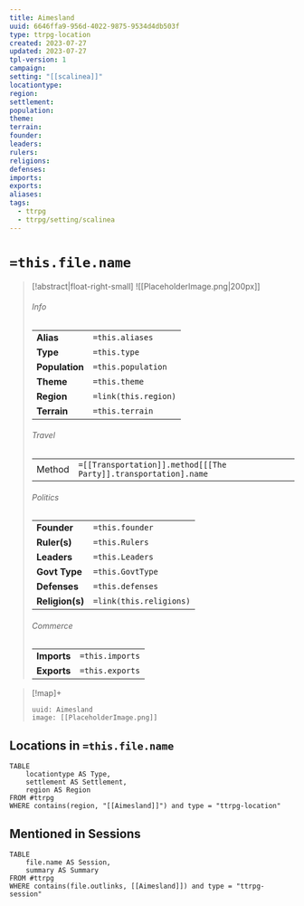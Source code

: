 ```yaml
---
title: Aimesland
uuid: 6646ffa9-956d-4022-9875-9534d4db503f
type: ttrpg-location
created: 2023-07-27
updated: 2023-07-27
tpl-version: 1
campaign: 
setting: "[[scalinea]]"
locationtype: 
region: 
settlement: 
population: 
theme: 
terrain: 
founder: 
leaders: 
rulers: 
religions: 
defenses: 
imports: 
exports: 
aliases: 
tags:
  - ttrpg
  - ttrpg/setting/scalinea
---
```


# `=this.file.name`

> [!abstract|float-right-small]
> ![[PlaceholderImage.png|200px]]
>
> ###### Info
>
> | | |
> | --- | --- |
> | **Alias** | `=this.aliases` |
> | **Type** | `=this.type` |
> | **Population** | `=this.population` |
> | **Theme** | `=this.theme` |
> | **Region** | `=link(this.region)` |
> | **Terrain** | `=this.terrain` |
>
> ###### Travel
>
> | | |
> | --- | --- |
> | Method | `=[[Transportation]].method[[[The Party]].transportation].name` |
>
> ###### Politics
>
> | | |
> | ---|---|
> | **Founder** | `=this.founder` |
> | **Ruler(s)** | `=this.Rulers` |
> | **Leaders** | `=this.Leaders` |
> | **Govt Type** | `=this.GovtType` |
> | **Defenses** | `=this.defenses` |
> | **Religion(s)** | `=link(this.religions)` |
>
> ###### Commerce
>
> | | |
> | ---|---|
> | **Imports** | `=this.imports` |
> | **Exports** | `=this.exports` |

> [!map]+
>
> ```leaflet
> uuid: Aimesland
> image: [[PlaceholderImage.png]]
> ```

## Locations in `=this.file.name`

```dataview
TABLE 
    locationtype AS Type,
    settlement AS Settlement,
    region AS Region
FROM #ttrpg
WHERE contains(region, "[[Aimesland]]") and type = "ttrpg-location"
```

## Mentioned in Sessions

```dataview
TABLE 
    file.name AS Session,
    summary AS Summary
FROM #ttrpg
WHERE contains(file.outlinks, [[Aimesland]]) and type = "ttrpg-session"
```


